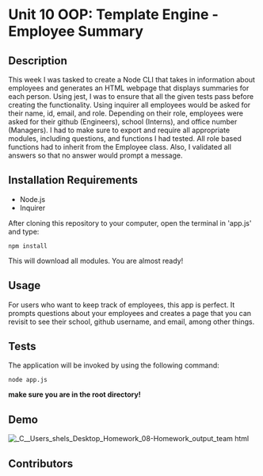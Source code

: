 # Unit 10 OOP: Template Engine - Employee Summary

## Description

This week I was tasked to create a Node CLI that takes in information about employees and generates an HTML webpage that displays summaries for each person. Using jest,
I was to ensure that all the given tests pass before creating the functionality. Using inquirer all employees would be asked for their name, id, email, and role. Depending on their role, employees were asked for their github (Engineers), school (Interns), and office number (Managers). I had to make sure to export and require all appropriate modules, including questions, and functions I had tested. All role based functions had to inherit from the Employee class. Also, I validated all answers so that no answer would prompt a message.

## Installation Requirements

* Node.js 
* Inquirer

After cloning this repository to your computer, open the terminal in 'app.js' 
and type:

```
npm install
```
This will download all modules. You are almost ready!

## Usage

For users who want to keep track of employees, this app is perfect. It prompts questions about your employees and creates a page that you can revisit to see their school, github username, and email, among other things.

## Tests

The application will be invoked by using the following command:

```
node app.js
```

**make sure you are in the root directory!**

## Demo

![_C__Users_shels_Desktop_Homework_08-Homework_output_team html](https://user-images.githubusercontent.com/70654835/101710189-d83d9100-3a45-11eb-822d-f6dc8bcca61b.png)

## Contributors
